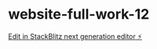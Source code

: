 # website-full-work-12

[Edit in StackBlitz next generation editor ⚡️](https://stackblitz.com/~/github.com/Maheshyav/website-full-work-12)